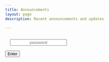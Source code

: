 ```yaml
---
title: Announcements
layout: page
description: Recent announcements and updates

---
```



 <div id="loginbox" class="lightbox" >
  <div class="horizontal">
   <div class="vertical">
    <div class="box">
     <input style="margin: 16px; text-align: center;" id="password" type="password" placeholder="password" /> <br />
     <button id="loginbutton" type="button">Enter</button>
     <p id="wrongPassword" style="display: none">wrong password</p>
    </div>
   </div>
  </div>
 </div>

<script type="text/javascript" src="/assets/js/jquery-3.6.1.min.js" integrity="sha256-o88AwQnZB+VDvE9tvIXrMQaPlFFSUTR+nldQm1LuPXQ=" crossorigin="anonymous"></script>
<script type="text/javascript" src="/assets/js/sha1.js"></script>

 <script type="text/javascript">
 "use strict";

 function loadPage(pwd) {

  var hash= pwd;
  hash= Sha1.hash(pwd);
  var url= window.location.origin + "/" + hash + "/announcements/index.html";

  $.ajax({
   url : url,
   dataType : "html",
   success : function(data) {

    window.location= url;

   },
   error : function(xhr, ajaxOptions, thrownError) {

    parent.location.hash= hash;

    //$("#wrongPassword").show();
    $("#password").attr("placeholder","wrong password");
    $("#password").val("");
   }
  });
 }

 $("#loginbutton").on("click", function() {
  loadPage($("#password").val());
 });
 $("#password").keypress(function(e) {
  if (e.which == 13) {

   loadPage($("#password").val());
  }
 });
 $("#password").focus();

 </script>
